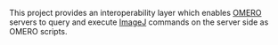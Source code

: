 This project provides an interoperability layer which enables
[OMERO](https://www.openmicroscopy.org/site/support/omero4/) servers to query
and execute [ImageJ](http://developer.imagej.net/) commands on the server side
as OMERO scripts.
